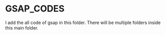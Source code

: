 # GSAP_CODES
I add the all code of gsap in this folder. There will be multiple folders inside this main folder.
